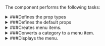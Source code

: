 The component performs the following tasks:

<details>
	<summary>###Defines the prop types

</summary>
* The active menu item

* The state of the menu switcher icon

* The categories

* The `Random` menu item

* The `Contact` menu item

</details>

<details>
	<summary>###Defines the default props

</summary>
</details>

<details>
	<summary>###Creates menu items.

</summary>
</details>

<details>
	<summary>###Converts a category to a menu item.

</summary>
</details>

<details>
	<summary>###Displays the menu.

</summary>
* Displays categories as menu items

* Displays  `Random` and `Contact` menu items

</details>

